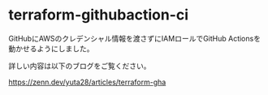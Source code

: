 # terraform-githubaction-ci
GitHubにAWSのクレデンシャル情報を渡さずにIAMロールでGitHub Actionsを動かせるようにしました。

詳しい内容は以下のブログをご覧ください。

https://zenn.dev/yuta28/articles/terraform-gha
